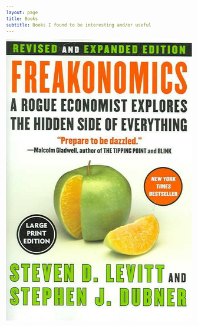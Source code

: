 ```yaml
---
layout: page
title: Books
subtitle: Books I found to be interesting and/or useful
---
```


![freakonomics](/cover_book/freakonomics.jpg "Freakonomics")

